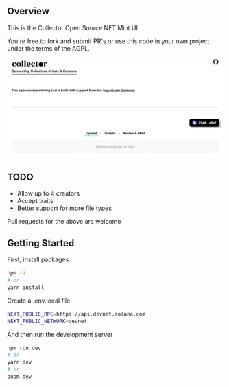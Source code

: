 ## Overview

This is the Collector Open Source NFT Mint UI

You're free to fork and submit PR's or use this code in your own project under the terms of the AGPL.

![Mint UI](https://github.com/Collectorsh/mint-ui/blob/main/screenshot.png?raw=true)

## TODO

- Allow up to 4 creators
- Accept traits
- Better support for more file types

Pull requests for the above are welcome

## Getting Started

First, install packages:

```bash
npm -i
# or
yarn install
```

Create a .env.local file

```bash
NEXT_PUBLIC_RPC=https://api.devnet.solana.com
NEXT_PUBLIC_NETWORK=devnet
```

And then run the development server

```bash
npm run dev
# or
yarn dev
# or
pnpm dev
```
